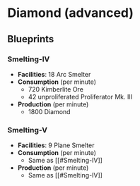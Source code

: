 # Diamond (advanced)

## Blueprints

### Smelting-IV

- **Facilities**: 18 Arc Smelter
- **Consumption** (per minute)
	- 720 Kimberlite Ore
	- 42 unproliferated Proliferator Mk. III
- **Production** (per minute)
	- 1800 Diamond

### Smelting-V

- **Facilities**: 9 Plane Smelter
- **Consumption** (per minute)
	- Same as [[#Smelting-IV]]
- **Production** (per minute)
	- Same as [[#Smelting-IV]]
